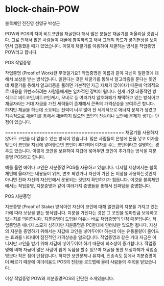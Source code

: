 # block-chain-POW
블록체인 전진영 선영규 박성근

POW와 POS의 차이
비트코인을 채굴한다 해서 많은 분들은 채굴기를 떠올리실 것입니다.
그로 인해서 많은 사람들이 채굴에 참여하려고 해서 그래픽 카드가 풍기현상을 보이면서 급등했을 때가 있었습니다.
이렇게 채굴기를 이용하여 채굴하는 방식을 작업증명 POW라고 합니다.

POS 작업증명

작업증명 (Proof of Work)란 무엇일가요?
작업증명은 이름과 같이 자신이 일한것에 대해서 보상을 받는 방식입니다.
일한다는 것은 채굴기를 통해서 알고리즘을 푼다는 뜻인데
채굴기를 통해서 알고리즘을 풀려면 기본적인 자금 자체가 많아야기 때문에
악의적으로 내용을 위변조하려는 사람들에게는 일차적인 장벽이 됩니다.
현재 가장 대중적인 방식으로 비트코인,비트코인캐시, 모네로 등 여러가지 암호화폐가 채택하고
있는 방식이고 채굴자라는 거대 자금을 가진 세력들이 존재해서 큰폭의 가격상승을 보여주곤 합니다.
하지만 채굴을 하는데 소요되는 전력이 너무 많아 전 세계적으로 에너지 문제가 생겼고
지속적으로 채굴기를 통해서 채굴하지 않으면 코인의 전송이나 보안에 문제가 생기는 단점이 있습니다.


==========================================
채굴기를 사용하지 않아도 코인을 더 얻을수 있는 방식이 있습니다.
많은 사람들이 은행에 돈을 넣고 이자를 받듯이 코인을 지갑에 넣어놓으면
코인이 추가되어 이자를 주는 코인이라고 설명하는 경우도 있습니다.
이렇게 코인을 보유하여 지갑에 넣어두면 코인이 추가되는 방식을 지분증명 POS라고 합니다. 

예를 들면 에이다 코인은 지분증명 POS를 사용하고 있습니다.
디지털 세상에서는 블록체인에 올라가는 내용들이 위조, 변조 되었거나
자신이 가진 돈 이상을 사용하는것인지 아니면 진짜 자신의 자산안에서 운용되는 것인지 확인하기가 힘듭니다.
이것을 블록체인에서는 작업증명, 지분증명과 같이 여러가지 증명들을 통해서 진짜임을 증명합니다.

POS 지분증명

지분증명 (Proof of Stake) 방식이란 자신이 코인에 대해 얼만큼의 지분을 가지고 있는가에 따라
보상을 받는 방식입니다. 지분을 가진다는 것은 그 코인을 얼마만큼 보유하고있는지를 의미합니다.
지분증명이 도입된 이유는 바로 작업증명의 단점 때문입니다.
작업증명은 에너지 소모가 심하지만 지분증명은 PC한대에 인터넷만 있으면 됩니다.
자신의 지분을 증명하기 위해서는 지갑에 코인을 넣어두어야 하는데 이는 유통물량이 줄어드는 효과를 나타내여
점진적인 가격상승을 일으킵니다.
작업증명과 같은 거대 자금은 아니지만 코인을 받기 위해 지갑에 넣어두어야 하기 때문에 희소성이 증가합니다.
작업증명에 비해 자금이 많은 사람이 쉽게 독점을 할수 있으며
채굴을 통한 보상자체가 작업증명보다 작은 점이 단점입니다. 
하지만 보안문제나 유지비, 전송속도 등에서 지분증명이 더 빠르기 때문에 이더리움도 POS의 전환을
로드맵에 올려 사람들의 주목을 받았습니다.

이상 작업증명 POW와 지분증명POS의 간단한 소개였습니다.

